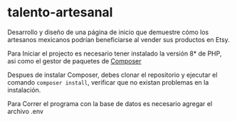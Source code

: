 # talento-artesanal
Desarrollo y diseño de una página de inicio que demuestre cómo los artesanos mexicanos podrían beneficiarse al vender sus productos en Etsy.


Para Iniciar el projecto es necesario tener instalado la versión 8* de PHP, asi como el gestor de paquetes de [Composer](https://getcomposer.org/download/)
 
 Despues de instalar Composer, debes clonar el repositorio y ejecutar el comando `composer install`, verificar que no existan problemas en la instalación.
 
 
 Para Correr el programa con la base de datos es necesario agregar el archivo .env 
